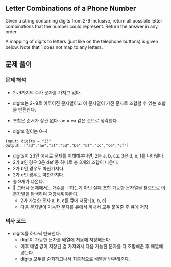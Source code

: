 ## Letter Combinations of a Phone Number
Given a string containing digits from 2-9 inclusive, return all possible letter combinations that the number could represent. Return the answer in any order.

A mapping of digits to letters (just like on the telephone buttons) is given below. Note that 1 does not map to any letters.

## 문제 풀이
### 문제 해석
- 2~9까지의 수가 문자를 가지고 있다. 
- digits는 2~9로 이루어진 문자열이고 이 문자열이 가진 문자로 조합할 수 있는 조합을 반환한다.
- 조합은 순서가 상관 없다. ae = ea 같은 것으로 생각한다.

- digits 길이는 0~4
```
Input: digits = "23"
Output: ["ad","ae","af","bd","be","bf","cd","ce","cf"]
```
- digits이 23인 예시로 문제를 이해해본다면, 2는 a, b, c고 3은 d, e, f를 나타낸다.
- 2가 a인 경우 3은 def 중 하나로 총 3개의 조합이 나온다.
- 2가 b인 경우도 마찬가지다.
- 2가 c인 경우도 마찬가지다. 
- 총 9개가 나온다. 
- 📌  그러나 문제에서는 개수를 구하는게 아닌 실제 조합 가능한 문자열을 찾으므로 이 문자열을 탐색하며 저장해줘야한다. 
  - 2가 가능한 문자 a, b, c를 큐에 저장: [a, b, c]
  - 다음 문자열이 가능한 문자를 큐에서 꺼내서 모두 붙여준 후 큐에 저장

### 의사 코드
- digits를 하나씩 반복한다.
  - digit이 가능한 문자를 배열에 처음에 저장해둔다.
  - 이후 배열 값이 저장된 걸 가져와서 다음 가능한 문자를 다 조합해준 후 배열에 넣는다.
  - digits 모두를 순회하고나서 최종적으로 배열을 반환해준다.